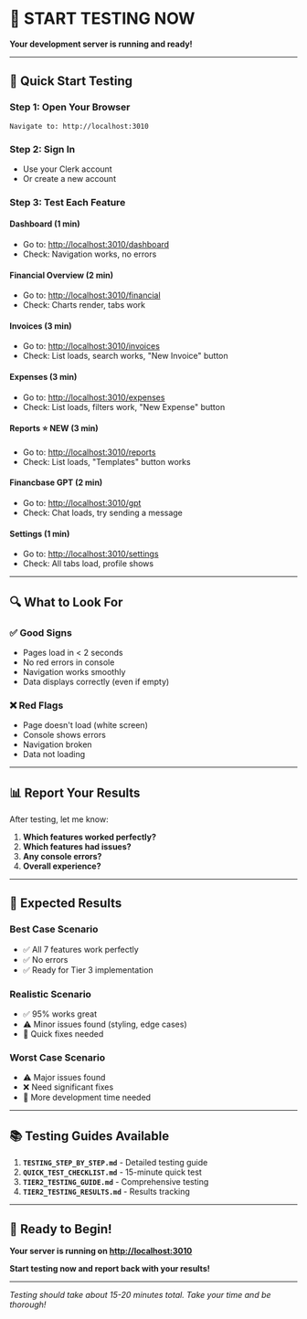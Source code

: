 # 🚀 START TESTING NOW

**Your development server is running and ready!**

---

## 🎯 **Quick Start Testing**

### **Step 1: Open Your Browser**

```
Navigate to: http://localhost:3010
```

### **Step 2: Sign In**

- Use your Clerk account
- Or create a new account

### **Step 3: Test Each Feature**

#### **Dashboard** (1 min)

- Go to: <http://localhost:3010/dashboard>
- Check: Navigation works, no errors

#### **Financial Overview** (2 min)

- Go to: <http://localhost:3010/financial>
- Check: Charts render, tabs work

#### **Invoices** (3 min)

- Go to: <http://localhost:3010/invoices>
- Check: List loads, search works, "New Invoice" button

#### **Expenses** (3 min)

- Go to: <http://localhost:3010/expenses>
- Check: List loads, filters work, "New Expense" button

#### **Reports** ⭐ **NEW** (3 min)

- Go to: <http://localhost:3010/reports>
- Check: List loads, "Templates" button works

#### **Financbase GPT** (2 min)

- Go to: <http://localhost:3010/gpt>
- Check: Chat loads, try sending a message

#### **Settings** (1 min)

- Go to: <http://localhost:3010/settings>
- Check: All tabs load, profile shows

---

## 🔍 **What to Look For**

### ✅ **Good Signs**

- Pages load in < 2 seconds
- No red errors in console
- Navigation works smoothly
- Data displays correctly (even if empty)

### ❌ **Red Flags**

- Page doesn't load (white screen)
- Console shows errors
- Navigation broken
- Data not loading

---

## 📊 **Report Your Results**

After testing, let me know:

1. **Which features worked perfectly?**
2. **Which features had issues?**
3. **Any console errors?**
4. **Overall experience?**

---

## 🎯 **Expected Results**

### **Best Case Scenario**

- ✅ All 7 features work perfectly
- ✅ No errors
- ✅ Ready for Tier 3 implementation

### **Realistic Scenario**

- ✅ 95% works great
- ⚠️ Minor issues found (styling, edge cases)
- 🔧 Quick fixes needed

### **Worst Case Scenario**

- ⚠️ Major issues found
- ❌ Need significant fixes
- 🔧 More development time needed

---

## 📚 **Testing Guides Available**

1. **`TESTING_STEP_BY_STEP.md`** - Detailed testing guide
2. **`QUICK_TEST_CHECKLIST.md`** - 15-minute quick test
3. **`TIER2_TESTING_GUIDE.md`** - Comprehensive testing
4. **`TIER2_TESTING_RESULTS.md`** - Results tracking

---

## 🚀 **Ready to Begin!**

**Your server is running on <http://localhost:3010>**

**Start testing now and report back with your results!**

---

*Testing should take about 15-20 minutes total. Take your time and be thorough!*

